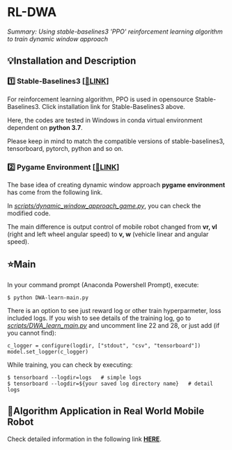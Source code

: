 # RL-DWA
_Summary: Using stable-baselines3 'PPO' reinforcement learning algorithm to train dynamic window approach_


## :bulb:Installation and Description

### :one: Stable-Baselines3  [[:link:LINK](https://stable-baselines3.readthedocs.io/en/master/)]

For reinforcement learning algorithm, PPO is used in opensource Stable-Baselines3. Click installation link for Stable-Baselines3 above.

Here, the codes are tested in Windows in conda virtual environment dependent on __python 3.7__.

Please keep in mind to match the compatible versions of stable-baselines3, tensorboard, pytorch, python and so on.


### :two: Pygame Environment  [[:link:LINK](https://www.youtube.com/watch?v=Mdg9ElewwA0&t=6s)]

The base idea of creating dynamic window approach **pygame environment** has come from the following link.

In [_scripts/dynamic_window_approach_game.py_](https://github.com/BlackTea12/RL-DWA/blob/main/scripts/dynamic_window_approach_game.py), you can check the modified code.

The main difference is output control of mobile robot changed from __vr, vl__ (right and left wheel angular speed) to __v, w__ (vehicle linear and angular speed).


## :star:Main
In your command prompt (Anaconda Powershell Prompt), execute:

    $ python DWA-learn-main.py
    
There is an option to see just reward log or other train hyperparmeter, loss included logs.
If you wish to see details of the training log, go to [_scripts/DWA_learn_main.py_](https://github.com/BlackTea12/RL-DWA/blob/main/scripts/DWA_learn_main.py) and uncomment line 22 and 28, or just add (if you cannot find):


    c_logger = configure(logdir, ["stdout", "csv", "tensorboard"])
    model.set_logger(c_logger)
    
While training, you can check by executing:

    $ tensorboard --logdir=logs   # simple logs
    $ tensorboard --logdir=${your saved log directory name}   # detail logs
    
## :trolleybus:Algorithm Application in Real World Mobile Robot
Check detailed information in the following link **[HERE](https://github.com/BlackTea12/RL-DWA/tree/main/ros-melodic)**.
